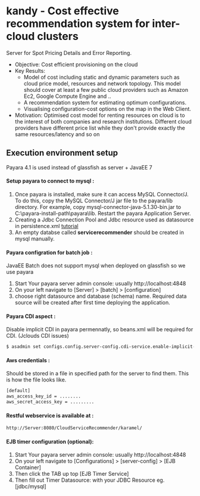 # kandy -  Cost effective recommendation system for inter-cloud clusters
Server for Spot Pricing Details and Error Reporting.
* Objective: Cost efficient provisioning on the cloud
* Key Results: 
    * Model of cost including static and dynamic parameters such as cloud price model, resources and network topology. This model should cover at least a few public cloud providers such as Amazon Ec2, Google Compute Engine and ..
	* A recommendation system for estimating optimum configurations.  
	* Visualising configuration-cost options on the map in the Web Client. 
* Motivation: Optimised cost model for renting resources on cloud is to the interest of both companies and research institutions. Different cloud providers have different price list while they don't provide exactly the same resources/latency and so on

## Execution environment setup
Payara 4.1 is used instead of glassfish as server + JavaEE 7

#### Setup payara to connect to mysql :
1. 	Once payara is installed, make sure it can access MySQL Connector/J. To do this, copy the MySQL Connector/J jar file to the 
payara/lib directory. For example, copy mysql-connector-java-5.1.30-bin.jar to C:\payara-install-path\payara\lib. Restart the payara Application Server.
2. Creating a Jdbc Connection Pool and Jdbc resource used as datasource in persistence.xml
[tutorial](https://netbeans.org/kb/docs/web/mysql-webapp.html)
3. An empty databse called **servicerecommender** should be created in mysql manually.

#### Payara configration for batch job : 
JavaEE Batch does not support mysql when deployed on glassfish so we use payara

1. Start Your payara server admin console: usually http://localhost:4848
2. On your left navigate to [Server] > [batch] > [configuration]
3. choose right datasource and database (schema) name. Required data source will be created after first time deploying the application.

#### Payara CDI aspect :
Disable implicit CDI in payara permennatly, so beans.xml will be required for CDI. (Jclouds CDI issues)
```sh
$ asadmin set configs.config.server-config.cdi-service.enable-implicit-cdi=false
```

#### Aws credentials :
Should be stored in a file in specified path for the server to find them. This is how the file looks like.
```sh
[default]
aws_access_key_id = ........
aws_secret_access_key = .........
```

#### Restful webservice is available at :
```sh
http://Server:8080/CloudServiceRecommender/karamel/
```

#### EJB timer configuration (optional):
1. Start Your payara server admin console: usually http://localhost:4848
2. On your left navigate to [Configurations] > [server-config] > [EJB Container]
3. Then click the TAB up top [EJB Timer Service]
4. Then fill out Timer Datasource: with your JDBC Resource eg. [jdbc/mysql]
